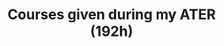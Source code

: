 ---
title: Courses given during my ATER (192h)
nodate: "true"
summary: "
<table>
    <tr bgcolor=\"#ddd\">
        <td width =18% ><b>Name     </b></td>
        <td width =5%><b>Type</b></td>
        <td width =5%><b>Hours</b></td>
        <td width =15%><b>Diploma - #Students</b></td>
        <td width =15%><b>Description</b></td>
        <td width =10%><b>Year</b></td>
        <td width =12%><b>Created materials</b></td>
        <td width =10%><b>Misc. info</b></td>
    </tr>
    <tr>
        <td>Communication and <BR> Low-level functions</td>
        <td> TP <BR> TD </td>
        <td> 18 <BR> 8  </td>
        <td> BUT <BR> 15 Students </td>
        <td> Layer 2 and 3 <BR> STP, Medium access, Routing</td>
        <td>2022 - 2023</td>
        <td></td>
        <td></td>
    </tr>
    <tr bgcolor=\"#eee\">
        <td> System Programming</td>
        <td> TP </td>
        <td> 20 </td>
        <td> Bachelor 2nd year <BR> 30 Students </td>
        <td> Syscall (C) <BR> File, processes</td>
        <td>2022 - 2023</td>
        <td></td>
        <td></td>
    </tr>
    <tr>
        <td>IP Networks</td>
        <td>TP<BR>TD</td>
        <td>12<BR>8</td>
        <td>Bachelor 2nd Year <BR> 30 Students</td>
        <td>Intro. to networking : <BR> Layer 2, IP, ARP</td>
        <td>2022 - 2023</td>
        <td>Pedagogical tool GST (Visual IP addr.)</td>
        <td></td>
    </tr>
    <tr bgcolor=\"#eee\">
        <td>Network Algorithms</td>
        <td>TP<BR>TD</td>
        <td>30<BR>8</td>
        <td>Bachelor 3rd year <BR> 30 Students</td>
        <td>Sockets (C), Congestion control</td>
        <td>2019 - 2023</td>
        <td>Projects, Exams</td>
        <td></td>
    </tr>
    <tr>
        <td>Local Networks</td>
        <td>TP <BR> TD <BR> CM</td>
        <td>8 <BR> 6 <BR> 12</td>
        <td>Bachelor 3rd Year <BR> 60 Students</td>
        <td>Layer 2 and 3. <BR> ECC, STP, VLAN</td>
        <td>2020 - 2023</td>
        <td>Magistral Courses <BR> Projects, Exams</td>
        <td>Co-responsability</td>
    </tr>
    <tr bgcolor=\"#eee\">
        <td>Inter-Domain Routing</td>
        <td>TP<BR>TD<BR>CM</td>
        <td>14 <BR> 2 <BR> 12 </td>
        <td>Master , Eng. School <BR> 15 Students </td>
        <td>BGP, MPLS, VPN,<BR>  Router configuration</td>
        <td>2019 - 2023</td>
        <td>Practical sessions <BR> and Project</td>
        <td>Introduced Mini-Internet as main tool</td>
    </tr> 
    <tr>
        <td>Programmable networks</td>
        <td>TP</td>
        <td>16</td>
        <td>Eng. School <BR> 15 Students </td>
        <td>P4 programming</td>
        <td>2022 - 2023</td>
        <td>Project, Exams</td>
        <td></td>
    </tr>
    <tr bgcolor=\"#eee\">
        <td>TCP/IP</td>
        <td>TP</td>
        <td>24</td>
        <td>Eng. School <BR> 15 Students </td>
        <td>Router configuration <BR> Layer 2 and 3</td>
        <td>2022 - 2023</td>
        <td></td>
        <td></td>
    </tr>
    <tr>
        <td> Project</td>
        <td> TP </td>
        <td> 8 </td>
        <td> Eng. School <BR> 15 Students </td>
        <td> Network project </td>
        <td>2022 - 2023</td>
        <td></td>
        <td></td>
    </tr>
</table>
"
tags:
- CoursesCurrent

# Optional external URL for project (replaces project detail page).
---